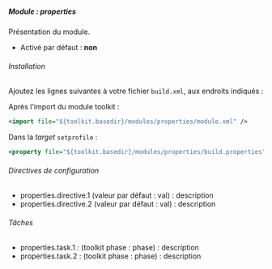 ##### Module : properties

Présentation du module.

* Activé par défaut : **non**

###### Installation

Ajoutez les lignes suivantes à votre fichier ```build.xml```, aux endroits indiqués :

Après l'import du module toolkit :
 ```xml
 <import file="${toolkit.basedir}/modules/properties/module.xml" />
 ```

Dans la *target* ```setprofile``` :
```xml
<property file="${toolkit.basedir}/modules/properties/build.properties" />
```

###### Directives de configuration

* properties.directive.1 (valeur par défaut : val) : description
* properties.directive.2 (valeur par défaut : val) : description

###### Tâches

* properties.task.1 : (toolkit phase : phase) : description
* properties.task.2 : (toolkit phase : phase) : description
